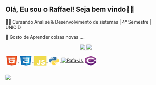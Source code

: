 
##  Olá, Eu sou o Raffael! Seja bem vindo🐱‍👤

👨‍💻 Cursando Analise & Desenvolvimento de sistemas | 4º Semestre | UNICID

🎈  Gosto de Aprender coisas novas ....

<div align = "center">
  <a href="https://github.com/RaffaelPiresM">
  <img height = "160em" src = "https://github-readme-stats.vercel.app/api?username=RaffaelPiresM&show_icons=true&theme=dark&include_all_commits=true&count_private=true"/>
    
  <img height = "160em" src = "https://github-readme-stats.vercel.app/api/top-langs/?username=RaffaelPiresM&layout=compact&langs_count=7&theme=dark"/>
</div>

<div style = "display: inline_block"> <br>
  <img align = "center" alt = "Rafa-HTML" height = "30" width = "40" src = "https://raw.githubusercontent.com/devicons/devicon/master/icons/html5/html5-original.svg ">
  <img align = "center" alt = "Rafa-CSS" height = "30" width = "40" src = "https://raw.githubusercontent.com/devicons/devicon/master/icons/css3/css3-original.svg ">
  <img align = "center" alt = "Rafa-Js" height = "30" width = "40" src = "https://raw.githubusercontent.com/devicons/devicon/master/icons/javascript/javascript-plain.svg ">
  <img align = "center" alt = "Rafa-Python" height = "30" width = "40" src = "https://raw.githubusercontent.com/devicons/devicon/master/icons/python/python-original.svg ">
  <img align = "center" alt = "Rafa-Js" height = "40" width = "40" src = "https://cdn.jsdelivr.net/gh/devicons/devicon/icons/php/php-original.svg"/>
  <img align = "center" alt = "Rafa-Csharp" height = "30" width = "40" src = "https://raw.githubusercontent.com/devicons/devicon/master/icons/csharp/csharp-original.svg ">
</div>

  ##

<div> 
<a href="https:https://www.linkedin.com/in/rafael-pires-106387156/"target="_blank"> <img src="https://img.shields.io/badge/-LinkedIn-%230077B5?Style=for-the-badge&logo=linkedin&logoColor=white"target="_blank"> </a> 
  </div>
  
  

